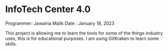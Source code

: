 # InfoTech Center 4.0





Programmer: Jawairia Malik
Date : January 18, 2023

This project is allowing me to learn the tools for some of the things industry uses, this is for educational purposes. 
I am using GitKraken to learn some skills. 
